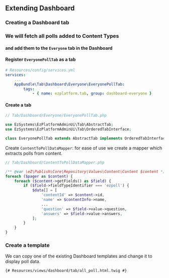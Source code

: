 ## Extending Dashboard
### Creating a Dashboard tab


### We will fetch all polls added to Content Types
#### and add them to the `Everyone` tab in the Dashboard


#### Register `EveryonePollTab` as a tab
```yml
# Resources/config/services.yml
services:
    ...
    AppBundle\Tab\Dashboard\Everyone\EveryonePollTab:
        tags:
            - { name: ezplatform.tab, group: dashboard-everyone }
```


#### Create a tab
```php
// Tab/Dashboard/Everyone/EveryonePollTab.php

use EzSystems\EzPlatformAdminUi\Tab\AbstractTab;
use EzSystems\EzPlatformAdminUi\Tab\OrderedTabInterface;

class EveryonePollTab extends AbstractTab implements OrderedTabInterface
```


Create `ContentToPollDataMapper`: for ease of use we create a mapper which extracts polls from content.

```php
// Tab/Dashboard/ContentToPollDataMapper.php

/** @var \eZ\Publish\Core\Repository\Values\Content\Content $content */
foreach ($pager as $content) {
    foreach ($content->getFields() as $field) {
        if ($field->fieldTypeIdentifier === 'ezpoll') {
            $data[] = [
                'contentId' => $content->id,
                'name' => $contentInfo->name,
                ...
                'question' => $field->value->question,
                'answers' => $field->value->answers,
            ];
        }
    }
}

```


### Create a template
We can copy one of the existing Dashboard templates and change it to display poll data.

```twig
{# Resources/views/dashboard/tab/all_poll.html.twig #}
```
